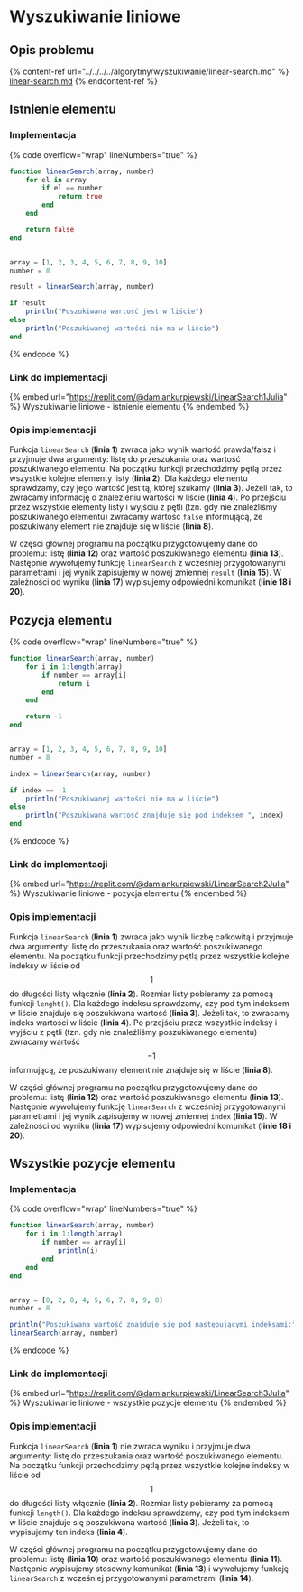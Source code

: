 # Wyszukiwanie liniowe

## Opis problemu

{% content-ref url="../../../../algorytmy/wyszukiwanie/linear-search.md" %}
[linear-search.md](../../../../algorytmy/wyszukiwanie/linear-search.md)
{% endcontent-ref %}

## Istnienie elementu

### Implementacja

{% code overflow="wrap" lineNumbers="true" %}
```julia
function linearSearch(array, number)
    for el in array
        if el == number
            return true
        end
    end

    return false
end


array = [1, 2, 3, 4, 5, 6, 7, 8, 9, 10]
number = 8

result = linearSearch(array, number)

if result
    println("Poszukiwana wartość jest w liście")
else
    println("Poszukiwanej wartości nie ma w liście")
end
```
{% endcode %}

### Link do implementacji

{% embed url="https://replit.com/@damiankurpiewski/LinearSearch1Julia" %}
Wyszukiwanie liniowe - istnienie elementu
{% endembed %}

### Opis implementacji

Funkcja `linearSearch` (**linia 1**) zwraca jako wynik wartość prawda/fałsz i przyjmuje dwa argumenty: listę do przeszukania oraz wartość poszukiwanego elementu. Na początku funkcji przechodzimy pętlą przez wszystkie kolejne elementy listy (**linia 2**). Dla każdego elementu sprawdzamy, czy jego wartość jest tą, której szukamy (**linia 3**). Jeżeli tak, to zwracamy informację o znalezieniu wartości w liście (**linia 4**). Po przejściu przez wszystkie elementy listy i wyjściu z pętli (tzn. gdy nie znaleźliśmy poszukiwanego elementu) zwracamy wartość `false` informującą, że poszukiwany element nie znajduje się w liście (**linia 8**).

W części głównej programu na początku przygotowujemy dane do problemu: listę (**linia 12**) oraz wartość poszukiwanego elementu (**linia 13**). Następnie wywołujemy funkcję `linearSearch` z wcześniej przygotowanymi parametrami i jej wynik zapisujemy w nowej zmiennej `result` (**linia 15**). W zależności od wyniku (**linia 17**) wypisujemy odpowiedni komunikat (**linie 18 i 20**).

## Pozycja elementu

{% code overflow="wrap" lineNumbers="true" %}
```julia
function linearSearch(array, number)
    for i in 1:length(array)
        if number == array[i]
            return i
        end
    end

    return -1
end


array = [1, 2, 3, 4, 5, 6, 7, 8, 9, 10]
number = 8

index = linearSearch(array, number)

if index == -1
    println("Poszukiwanej wartości nie ma w liście")
else
    println("Poszukiwana wartość znajduje się pod indeksem ", index)
end
```
{% endcode %}

### Link do implementacji

{% embed url="https://replit.com/@damiankurpiewski/LinearSearch2Julia" %}
Wyszukiwanie liniowe - pozycja elementu
{% endembed %}

### Opis implementacji

Funkcja `linearSearch` (**linia 1**) zwraca jako wynik liczbę całkowitą i przyjmuje dwa argumenty: listę do przeszukania oraz wartość poszukiwanego elementu. Na początku funkcji przechodzimy pętlą przez wszystkie kolejne indeksy w liście od $$1$$ do długości listy włącznie (**linia 2**). Rozmiar listy pobieramy za pomocą funkcji `lenght()`. Dla każdego indeksu sprawdzamy, czy pod tym indeksem w liście znajduje się poszukiwana wartość (**linia 3**). Jeżeli tak, to zwracamy indeks wartości w liście (**linia 4**). Po przejściu przez wszystkie indeksy i wyjściu z pętli (tzn. gdy nie znaleźliśmy poszukiwanego elementu) zwracamy wartość $$-1$$ informującą, że poszukiwany element nie znajduje się w liście (**linia 8**).

W części głównej programu na początku przygotowujemy dane do problemu: listę (**linia 12**) oraz wartość poszukiwanego elementu (**linia 13**). Następnie wywołujemy funkcję `linearSearch` z wcześniej przygotowanymi parametrami i jej wynik zapisujemy w nowej zmiennej `index` (**linia 15**). W zależności od wyniku (**linia 17**) wypisujemy odpowiedni komunikat (**linie 18 i 20**).

## Wszystkie pozycje elementu

### Implementacja

{% code overflow="wrap" lineNumbers="true" %}
```julia
function linearSearch(array, number)
    for i in 1:length(array)
        if number == array[i]
            println(i)
        end
    end
end


array = [8, 2, 8, 4, 5, 6, 7, 8, 9, 8]
number = 8

println("Poszukiwana wartość znajduje się pod następującymi indeksami:")
linearSearch(array, number)
```
{% endcode %}

### Link do implementacji

{% embed url="https://replit.com/@damiankurpiewski/LinearSearch3Julia" %}
Wyszukiwanie liniowe - wszystkie pozycje elementu
{% endembed %}

### Opis implementacji

Funkcja `linearSearch` (**linia 1**) nie zwraca wyniku i przyjmuje dwa argumenty: listę do przeszukania oraz wartość poszukiwanego elementu. Na początku funkcji przechodzimy pętlą przez wszystkie kolejne indeksy w liście od $$1$$ do długości listy włącznie (**linia 2**). Rozmiar listy pobieramy za pomocą funkcji `length()`. Dla każdego indeksu sprawdzamy, czy pod tym indeksem w liście znajduje się poszukiwana wartość (**linia 3**). Jeżeli tak, to wypisujemy ten indeks (**linia 4**).

W części głównej programu na początku przygotowujemy dane do problemu: listę (**linia 10**) oraz wartość poszukiwanego elementu (**linia 11**). Następnie wypisujemy stosowny komunikat (**linia 13**) i wywołujemy funkcję `linearSearch` z wcześniej przygotowanymi parametrami (**linia 14**).